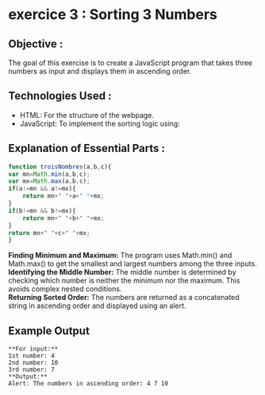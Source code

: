 # exercice 3 : Sorting 3 Numbers 
## Objective :
The goal of this exercise is to create a JavaScript program that takes three numbers as input and displays them in ascending order. 
## Technologies Used :
 - HTML: For the structure of the webpage.
 - JavaScript: To implement the sorting logic using:
## Explanation of Essential Parts :
```js
function troisNombres(a,b,c){
var mn=Math.min(a,b,c);
var mx=Math.max(a,b,c);
if(a!=mn && a!=mx){
    return mn+" "+a+" "+mx;   
}
if(b!=mn && b!=mx){
    return mn+" "+b+" "+mx;   
}
return mn+" "+c+" "+mx;
}
```
**Finding Minimum and Maximum:**
The program uses Math.min() and Math.max() to get the smallest and largest numbers among the three inputs.  
**Identifying the Middle Number:**
The middle number is determined by checking which number is neither the minimum nor the maximum. This avoids complex nested conditions.  
**Returning Sorted Order:**
The numbers are returned as a concatenated string in ascending order and displayed using an alert.
## Example Output
```text
**For input:**  
1st number: 4  
2nd number: 10  
3rd number: 7  
**Output:**  
Alert: The numbers in ascending order: 4 7 10
```
